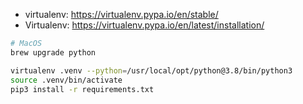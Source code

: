 
* virtualenv: https://virtualenv.pypa.io/en/stable/
* Virtualenv: https://virtualenv.pypa.io/en/latest/installation/
```bash
# MacOS
brew upgrade python

virtualenv .venv --python=/usr/local/opt/python@3.8/bin/python3
source .venv/bin/activate
pip3 install -r requirements.txt
```